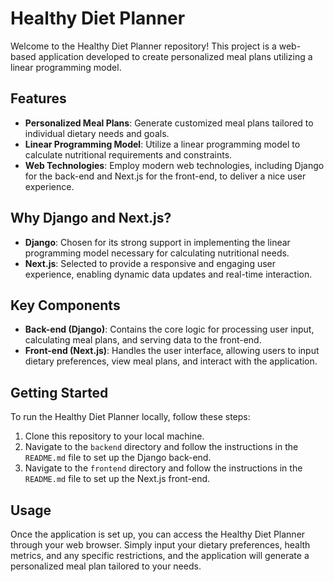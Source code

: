 # Healthy Diet Planner

Welcome to the Healthy Diet Planner repository! This project is a web-based application developed to create personalized meal plans utilizing a linear programming model.

## Features

- **Personalized Meal Plans**: Generate customized meal plans tailored to individual dietary needs and goals.
- **Linear Programming Model**: Utilize a  linear programming model to calculate nutritional requirements and constraints.
- **Web Technologies**: Employ modern web technologies, including Django for the back-end and Next.js for the front-end, to deliver a nice user experience.

## Why Django and Next.js?

- **Django**: Chosen for its strong support in implementing the linear programming model necessary for calculating nutritional needs.
- **Next.js**: Selected to provide a responsive and engaging user experience, enabling dynamic data updates and real-time interaction.

## Key Components

- **Back-end (Django)**: Contains the core logic for processing user input, calculating meal plans, and serving data to the front-end.
- **Front-end (Next.js)**: Handles the user interface, allowing users to input dietary preferences, view meal plans, and interact with the application.

## Getting Started

To run the Healthy Diet Planner locally, follow these steps:

1. Clone this repository to your local machine.
2. Navigate to the `backend` directory and follow the instructions in the `README.md` file to set up the Django back-end.
3. Navigate to the `frontend` directory and follow the instructions in the `README.md` file to set up the Next.js front-end.

## Usage

Once the application is set up, you can access the Healthy Diet Planner through your web browser. Simply input your dietary preferences, health metrics, and any specific restrictions, and the application will generate a personalized meal plan tailored to your needs.

